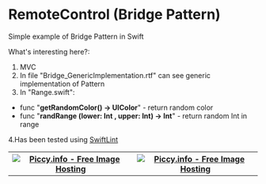 # RemoteControl (Bridge Pattern)

Simple example of Bridge Pattern in Swift

What's interesting here?:

1. MVC
2. In file "Bridge_GenericImplementation.rtf" can see generic implementation of Pattern
3. In "Range.swift": <br /> 
<ul>
 <li>func "<b>getRandomColor() -> UIColor</b>" - return random color</li>
 <li>func "<b>randRange (lower: Int , upper: Int) -> Int</b>" - return random Int in range</li>
</ul>
4.Has been tested using <a href="https://github.com/realm/SwiftLint">SwiftLint</a>

<table border="0" width="100%" cellpadding="5" align="center" cellspacing = "2">
   <tr>
    <th>
    <a href="http://piccy.info/view3/10021866/1a44e5cef52dc05d20cc7a5b7d1c2057/" target="_blank"><img src="http://i.piccy.info/i9/aa2a79aae5d03d35effa1d5fbafd082b/1467879847/9607/1049505/RemoteControl_BridgePattern_S1_500.jpg" alt="Piccy.info - Free Image Hosting" border="0" /></a><a href="http://i.piccy.info/a3c/2016-07-07-08-24/i9-10021866/281x500-r" target="_blank"><img src="http://i.piccy.info/a3/2016-07-07-08-24/i9-10021866/281x500-r/i.gif" alt="" border="0" /></a>
    </th>
    <th>
    <a href="http://piccy.info/view3/10021875/df9debb81a7a2ab05cc8959251899124/" target="_blank"><img src="http://i.piccy.info/i9/e0e6b3aa1b5be701d3b060fc57a8277b/1467880005/9666/1049505/RemoteControl_BridgePattern_S2_500.jpg" alt="Piccy.info - Free Image Hosting" border="0" /></a><a href="http://i.piccy.info/a3c/2016-07-07-08-26/i9-10021875/281x500-r" target="_blank"><img src="http://i.piccy.info/a3/2016-07-07-08-26/i9-10021875/281x500-r/i.gif" alt="" border="0" /></a>
    </th>
  <tr>
 </table>
